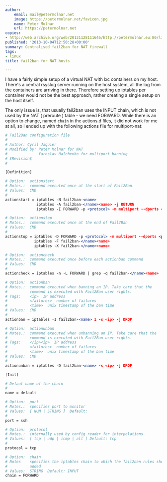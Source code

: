 ```yaml
---
author:
    email: mail@petermolnar.net
    image: https://petermolnar.net/favicon.jpg
    name: Peter Molnar
    url: https://petermolnar.net
copies:
- http://web.archive.org/web/20131128111646/http://petermolnar.eu:80/linux-tech-coding/fail2ban-nat-hosts
published: '2013-10-04T12:50:28+00:00'
summary: Centralised fail2ban for NAT firewall
tags:
- linux
title: fail2ban for NAT hosts

---
```


I have a fairly simple setup of a virtual NAT with lxc containers on my
host. There's a central rsyslog server running on the host system, all
the log from the containers are arriving in there. Therefore setting up
iptables per container would not be the best approach, rather creating a
single setup on the host itself.

The only issue is, that usually fail2ban uses the INPUT chain, which is
not used by the NAT ( preroute ) table - we need FORWARD. While there is
an option to change, named `chain` in the actions.d files, it did not
work for me at all, so I ended up with the following actions file for
multiport-nat:

```apache
# Fail2Ban configuration file
#
# Author: Cyril Jaquier
# Modified by: Peter Molnar for NAT
#              Yaroslav Halchenko for multiport banning
# $Revision$
#

[Definition]

# Option:  actionstart
# Notes.:  command executed once at the start of Fail2Ban.
# Values:  CMD
#
actionstart = iptables -N fail2ban-<name>
              iptables -A fail2ban-</name><name> -j RETURN
              iptables -I FORWARD -p <protocol> -m multiport --dports <port> -j fail2ban-<name>

# Option:  actionstop
# Notes.:  command executed once at the end of Fail2Ban
# Values:  CMD
#
actionstop = iptables -D FORWARD -p <protocol> -m multiport --dports <port> -j fail2ban-<name>
             iptables -F fail2ban-</name><name>
             iptables -X fail2ban-</name><name>

# Option:  actioncheck
# Notes.:  command executed once before each actionban command
# Values:  CMD
#
actioncheck = iptables -n -L FORWARD | grep -q fail2ban-</name><name>

# Option:  actionban
# Notes.:  command executed when banning an IP. Take care that the
#          command is executed with Fail2Ban user rights.
# Tags:    <ip>  IP address
#          <failures>  number of failures
#          <time>  unix timestamp of the ban time
# Values:  CMD
#
actionban = iptables -I fail2ban-<name> 1 -s <ip> -j DROP

# Option:  actionunban
# Notes.:  command executed when unbanning an IP. Take care that the
#          command is executed with Fail2Ban user rights.
# Tags:    </ip><ip>  IP address
#          <failures>  number of failures
#          <time>  unix timestamp of the ban time
# Values:  CMD
#
actionunban = iptables -D fail2ban-<name> -s <ip> -j DROP

[Init]

# Defaut name of the chain
#
name = default

# Option:  port
# Notes.:  specifies port to monitor
# Values:  [ NUM | STRING ]  Default:
#
port = ssh

# Option:  protocol
# Notes.:  internally used by config reader for interpolations.
# Values:  [ tcp | udp | icmp | all ] Default: tcp
#
protocol = tcp

# Option:  chain
# Notes    specifies the iptables chain to which the fail2ban rules should be
#          added
# Values:  STRING  Default: INPUT
chain = FORWARD
```